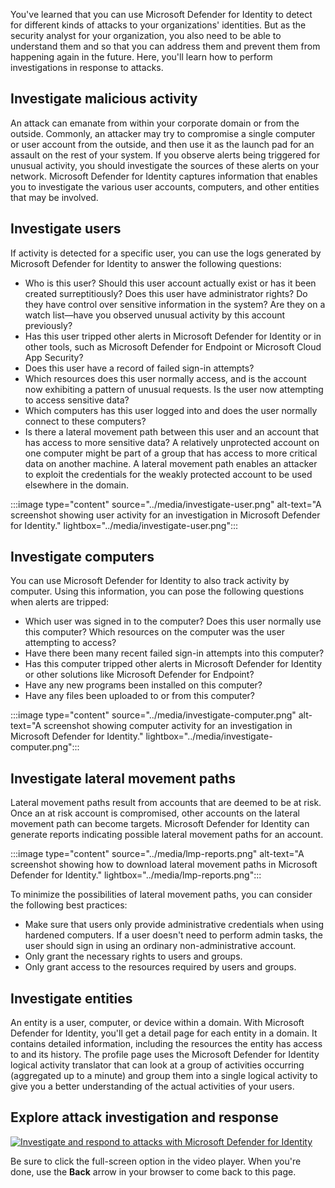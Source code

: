 You've learned that you can use Microsoft Defender for Identity to detect for different kinds of attacks to your organizations' identities. But as the security analyst for your organization, you also need to be able to understand them and so that you can address them and prevent them from happening again in the future. Here, you'll learn how to perform investigations in response to attacks.

## Investigate malicious activity

An attack can emanate from within your corporate domain or from the outside. Commonly, an attacker may try to compromise a single computer or user account from the outside, and then use it as the launch pad for an assault on the rest of your system. If you observe alerts being triggered for unusual activity, you should investigate the sources of these alerts on your network. Microsoft Defender for Identity captures information that enables you to investigate the various user accounts, computers, and other entities that may be involved.

## Investigate users

If activity is detected for a specific user, you can use the logs generated by Microsoft Defender for Identity to answer the following questions:

- Who is this user? Should this user account actually exist or has it been created surreptitiously? Does this user have administrator rights? Do they have control over sensitive information in the system? Are they on a watch list—have you observed unusual activity by this account previously?
- Has this user tripped other alerts in Microsoft Defender for Identity or in other tools, such as Microsoft Defender for Endpoint or Microsoft Cloud App Security?
- Does this user have a record of failed sign-in attempts?
- Which resources does this user normally access, and is the account now exhibiting a pattern of unusual requests. Is the user now attempting to access sensitive data?
- Which computers has this user logged into and does the user normally connect to these computers?
- Is there a lateral movement path between this user and an account that has access to more sensitive data? A relatively unprotected account on one computer might be part of a group that has access to more critical data on another machine. A lateral movement path enables an attacker to exploit the credentials for the weakly protected account to be used elsewhere in the domain.

:::image type="content" source="../media/investigate-user.png" alt-text="A screenshot showing user activity for an investigation in Microsoft Defender for Identity." lightbox="../media/investigate-user.png":::

## Investigate computers

You can use Microsoft Defender for Identity to also track activity by computer. Using this information, you can pose the following questions when alerts are tripped:

- Which user was signed in to the computer? Does this user normally use this computer? Which resources on the computer was the user attempting to access?
- Have there been many recent failed sign-in attempts into this computer?
- Has this computer tripped other alerts in Microsoft Defender for Identity or other solutions like Microsoft Defender for Endpoint?
- Have any new programs been installed on this computer?
- Have any files been uploaded to or from this computer?

:::image type="content" source="../media/investigate-computer.png" alt-text="A screenshot showing computer activity for an investigation in Microsoft Defender for Identity." lightbox="../media/investigate-computer.png":::

## Investigate lateral movement paths

Lateral movement paths result from accounts that are deemed to be at risk. Once an at risk account is compromised, other accounts on the lateral movement path can become targets. Microsoft Defender for Identity can generate reports indicating possible lateral movement paths for an account.

:::image type="content" source="../media/lmp-reports.png" alt-text="A screenshot showing how to download lateral movement paths in Microsoft Defender for Identity." lightbox="../media/lmp-reports.png":::

To minimize the possibilities of lateral movement paths, you can consider the following best practices:

- Make sure that users only provide administrative credentials when using hardened computers. If a user doesn't need to perform admin tasks, the user should sign in using an ordinary non-administrative account.
- Only grant the necessary rights to users and groups.
- Only grant access to the resources required by users and groups.

## Investigate entities

An entity is a user, computer, or device within a domain. With Microsoft Defender for Identity, you'll get a detail page for each entity in a domain. It contains detailed information, including the resources the entity has access to and its history. The profile page uses the Microsoft Defender for Identity logical activity translator that can look at a group of activities occurring (aggregated up to a minute) and group them into a single logical activity to give you a better understanding of the actual activities of your users.

## Explore attack investigation and response

[![Investigate and respond to attacks with Microsoft Defender for Identity](../media/investigate-threats.png)](https://aka.ms/MSDI.IG)

Be sure to click the full-screen option in the video player. When you're done, use the **Back** arrow in your browser to come back to this page.
